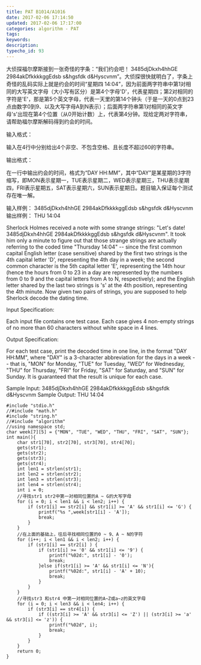 ```yaml
---
title: PAT B1014/A1016
date: 2017-02-06 17:14:50
updated: 2017-02-06 17:17:00
categories: algorithm - PAT
tags: 
keywords:
description:
typecho_id: 93
---
```

大侦探福尔摩斯接到一张奇怪的字条：“我们约会吧！ 3485djDkxh4hhGE 2984akDfkkkkggEdsb s&hgsfdk d&Hyscvnm”。大侦探很快就明白了，字条上奇怪的乱码实际上就是约会的时间“星期四 14:04”，因为前面两字符串中第1对相同的大写英文字母（大小写有区分）是第4个字母'D'，代表星期四；第2对相同的字符是'E'，那是第5个英文字母，代表一天里的第14个钟头（于是一天的0点到23点由数字0到9、以及大写字母A到N表示）；后面两字符串第1对相同的英文字母's'出现在第4个位置（从0开始计数）上，代表第4分钟。现给定两对字符串，请帮助福尔摩斯解码得到约会的时间。

输入格式：

输入在4行中分别给出4个非空、不包含空格、且长度不超过60的字符串。

输出格式：

在一行中输出约会的时间，格式为“DAY HH:MM”，其中“DAY”是某星期的3字符缩写，即MON表示星期一，TUE表示星期二，WED表示星期三，THU表示星期四，FRI表示星期五，SAT表示星期六，SUN表示星期日。题目输入保证每个测试存在唯一解。

输入样例：
3485djDkxh4hhGE 
2984akDfkkkkggEdsb 
s&hgsfdk 
d&Hyscvnm
输出样例：
THU 14:04

Sherlock Holmes received a note with some strange strings: "Let's date! 3485djDkxh4hhGE 2984akDfkkkkggEdsb s&hgsfdk d&Hyscvnm". It took him only a minute to figure out that those strange strings are actually referring to the coded time "Thursday 14:04" -- since the first common capital English letter (case sensitive) shared by the first two strings is the 4th capital letter 'D', representing the 4th day in a week; the second common character is the 5th capital letter 'E', representing the 14th hour (hence the hours from 0 to 23 in a day are represented by the numbers from 0 to 9 and the capital letters from A to N, respectively); and the English letter shared by the last two strings is 's' at the 4th position, representing the 4th minute. Now given two pairs of strings, you are supposed to help Sherlock decode the dating time.

Input Specification:

Each input file contains one test case. Each case gives 4 non-empty strings of no more than 60 characters without white space in 4 lines.

Output Specification:

For each test case, print the decoded time in one line, in the format "DAY HH:MM", where "DAY" is a 3-character abbreviation for the days in a week -- that is, "MON" for Monday, "TUE" for Tuesday, "WED" for Wednesday, "THU" for Thursday, "FRI" for Friday, "SAT" for Saturday, and "SUN" for Sunday. It is guaranteed that the result is unique for each case.

Sample Input:
3485djDkxh4hhGE 
2984akDfkkkkggEdsb 
s&hgsfdk 
d&Hyscvnm
Sample Output:
THU 14:04

    #include "stdio.h"
    //#include "math.h"
    #include "string.h"
    //#include "algorithm"
    //using namespace std;
    char week[7][5] = {"MON", "TUE", "WED", "THU", "FRI", "SAT", "SUN"};
    int main(){
        char str1[70], str2[70], str3[70], str4[70];
        gets(str1);
        gets(str2);
        gets(str3);
        gets(str4);
        int len1 = strlen(str1);
        int len2 = strlen(str2);
        int len3 = strlen(str3);
        int len4 = strlen(str4);
        int i = 0;
        //寻找str1 str2中第一对相同位置的A ~ G的大写字母
        for (i = 0; i < len1 && i < len2; i++) {
            if (str1[i] == str2[i] && str1[i] >= 'A' && str1[i] <= 'G') {
                printf("%s ",week[str1[i] - 'A']);
                break;
            }
        }
        //在上面的基础上，往后寻找相同位置的0 ~ 9、A ~ N的字符
        for (i++; i < len1 && i < len2; i++) {
            if (str1[i] == str2[i] ) {
                if (str1[i] >= '0' && str1[i] <= '9') {
                    printf("%02d:", str1[i] - '0');
                    break;
                }else if(str1[i] >= 'A' && str1[i] <= 'N'){
                    printf("%02d:", str1[i] - 'A' + 10);
                    break;
                }
            }
        }
        //寻找str3 和str4 中第一对相同位置的A~Z或a~z的英文字母
        for (i = 0; i < len3 && i < len4; i++) {
            if (str3[i] == str4[i]) {
                if ((str3[i] >= 'A' && str3[i] <= 'Z') || (str3[i] >= 'a' && str3[i] <= 'z')) {
                    printf("%02d", i);
                    break;
                }
            }
        }
        return 0;
    }

